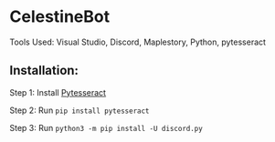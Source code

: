 # CelestineBot
Tools Used: Visual Studio, Discord, Maplestory, Python, pytesseract
## Installation:
Step 1: Install [Pytesseract](https://github.com/UB-Mannheim/tesseract/wiki) 

Step 2: Run `pip install pytesseract`

Step 3: Run `python3 -m pip install -U discord.py`
